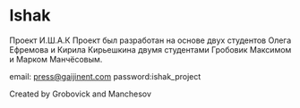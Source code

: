 # Ishak
Проект И.Ш.А.К
Проект был разработан на основе двух студентов Олега Ефремова и Кирила Кирьешкина двумя студентами Гробовик Максимом и Марком Манчёсовым.

email: press@gaijinent.com
password:ishak_project

Created by Grobovick and Manchesov
